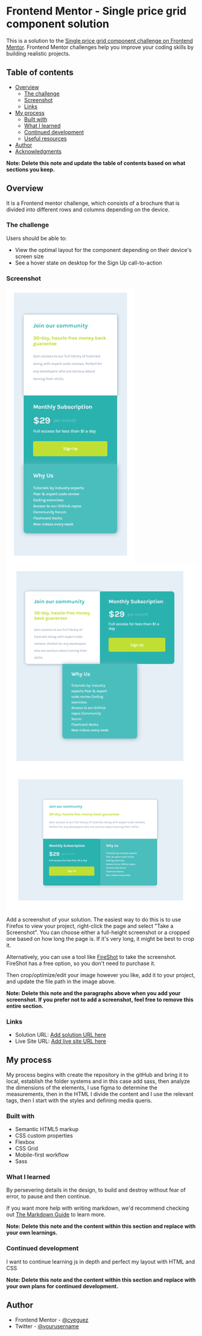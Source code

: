 # Frontend Mentor - Single price grid component solution

This is a solution to the [Single price grid component challenge on Frontend Mentor](https://www.frontendmentor.io/challenges/single-price-grid-component-5ce41129d0ff452fec5abbbc). Frontend Mentor challenges help you improve your coding skills by building realistic projects. 

## Table of contents

- [Overview](#overview)
  - [The challenge](#the-challenge)
  - [Screenshot](#screenshot)
  - [Links](#links)
- [My process](#my-process)
  - [Built with](#built-with)
  - [What I learned](#what-i-learned)
  - [Continued development](#continued-development)
  - [Useful resources](#useful-resources)
- [Author](#author)
- [Acknowledgments](#acknowledgments)

**Note: Delete this note and update the table of contents based on what sections you keep.**

## Overview

It is a Frontend mentor challenge, which consists of a brochure that is divided into different rows and columns depending on the device.

### The challenge

Users should be able to:

- View the optimal layout for the component depending on their device's screen size
- See a hover state on desktop for the Sign Up call-to-action

### Screenshot

![](./screenshot/mobile-mode.png) ![](./screenshot/tablet-mode.png) ![](./screenshot/desktop-mode.png)

Add a screenshot of your solution. The easiest way to do this is to use Firefox to view your project, right-click the page and select "Take a Screenshot". You can choose either a full-height screenshot or a cropped one based on how long the page is. If it's very long, it might be best to crop it.

Alternatively, you can use a tool like [FireShot](https://getfireshot.com/) to take the screenshot. FireShot has a free option, so you don't need to purchase it. 

Then crop/optimize/edit your image however you like, add it to your project, and update the file path in the image above.

**Note: Delete this note and the paragraphs above when you add your screenshot. If you prefer not to add a screenshot, feel free to remove this entire section.**

### Links

- Solution URL: [Add solution URL here](https://github.com/cyeguez/Single-price-grid-component)
- Live Site URL: [Add live site URL here](https://cyeguez.github.io/Single-price-grid-component/)

## My process

My process begins with create the repository in the gitHub and bring it to local, establish the folder systems and in this case add sass, then analyze the dimensions of the elements, I use figma to determine the measurements, then in the HTML I divide the content and I use the relevant tags, then I start with the styles and defining media queris.

### Built with

- Semantic HTML5 markup
- CSS custom properties
- Flexbox
- CSS Grid
- Mobile-first workflow
- Sass 



### What I learned

By persevering details in the design, to build and destroy without fear of error, to pause and then continue.

If you want more help with writing markdown, we'd recommend checking out [The Markdown Guide](https://www.markdownguide.org/) to learn more.

**Note: Delete this note and the content within this section and replace with your own learnings.**

### Continued development

I want to continue learning js in depth and perfect my layout with HTML and CSS

**Note: Delete this note and the content within this section and replace with your own plans for continued development.**



## Author


- Frontend Mentor - [@cyeguez](https://www.frontendmentor.io/profile/cyeguez)
- Twitter - [@yourusername](https://www.twitter.com/yourusername)



